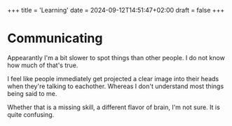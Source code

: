 +++
title = 'Learning'
date = 2024-09-12T14:51:47+02:00
draft = false
+++

# Communicating

Appearantly I'm a bit slower to spot things than other people. I do not know how much of that's true.

I feel like people immediately get projected a clear image into their heads when they're talking to eachother. Whereas I don't understand most things being said to me.

Whether that is a missing skill, a different flavor of brain, I'm not sure. It is quite confusing.

